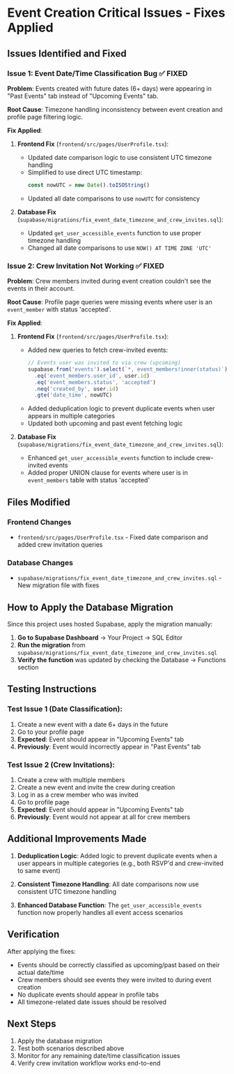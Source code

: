# Event Creation Critical Issues - Fixes Applied

## Issues Identified and Fixed

### Issue 1: Event Date/Time Classification Bug ✅ FIXED
**Problem**: Events created with future dates (6+ days) were appearing in "Past Events" tab instead of "Upcoming Events" tab.

**Root Cause**: Timezone handling inconsistency between event creation and profile page filtering logic.

**Fix Applied**:
1. **Frontend Fix** (`frontend/src/pages/UserProfile.tsx`):
   - Updated date comparison logic to use consistent UTC timezone handling
   - Simplified to use direct UTC timestamp:
     ```javascript
     const nowUTC = new Date().toISOString()
     ```
   - Updated all date comparisons to use `nowUTC` for consistency

2. **Database Fix** (`supabase/migrations/fix_event_date_timezone_and_crew_invites.sql`):
   - Updated `get_user_accessible_events` function to use proper timezone handling
   - Changed all date comparisons to use `NOW() AT TIME ZONE 'UTC'`

### Issue 2: Crew Invitation Not Working ✅ FIXED
**Problem**: Crew members invited during event creation couldn't see the events in their account.

**Root Cause**: Profile page queries were missing events where user is an `event_member` with status 'accepted'.

**Fix Applied**:
1. **Frontend Fix** (`frontend/src/pages/UserProfile.tsx`):
   - Added new queries to fetch crew-invited events:
     ```javascript
     // Events user was invited to via crew (upcoming)
     supabase.from('events').select(`*, event_members!inner(status)`)
       .eq('event_members.user_id', user.id)
       .eq('event_members.status', 'accepted')
       .neq('created_by', user.id)
       .gte('date_time', nowUTC)
     ```
   - Added deduplication logic to prevent duplicate events when user appears in multiple categories
   - Updated both upcoming and past event fetching logic

2. **Database Fix** (`supabase/migrations/fix_event_date_timezone_and_crew_invites.sql`):
   - Enhanced `get_user_accessible_events` function to include crew-invited events
   - Added proper UNION clause for events where user is in `event_members` table with status 'accepted'

## Files Modified

### Frontend Changes
- `frontend/src/pages/UserProfile.tsx` - Fixed date comparison and added crew invitation queries

### Database Changes
- `supabase/migrations/fix_event_date_timezone_and_crew_invites.sql` - New migration file with fixes

## How to Apply the Database Migration

Since this project uses hosted Supabase, apply the migration manually:

1. **Go to Supabase Dashboard** → Your Project → SQL Editor
2. **Run the migration** from `supabase/migrations/fix_event_date_timezone_and_crew_invites.sql`
3. **Verify the function** was updated by checking the Database → Functions section

## Testing Instructions

### Test Issue 1 (Date Classification):
1. Create a new event with a date 6+ days in the future
2. Go to your profile page
3. **Expected**: Event should appear in "Upcoming Events" tab
4. **Previously**: Event would incorrectly appear in "Past Events" tab

### Test Issue 2 (Crew Invitations):
1. Create a crew with multiple members
2. Create a new event and invite the crew during creation
3. Log in as a crew member who was invited
4. Go to profile page
5. **Expected**: Event should appear in "Upcoming Events" tab
6. **Previously**: Event would not appear at all for crew members

## Additional Improvements Made

1. **Deduplication Logic**: Added logic to prevent duplicate events when a user appears in multiple categories (e.g., both RSVP'd and crew-invited to same event)

2. **Consistent Timezone Handling**: All date comparisons now use consistent UTC timezone handling

3. **Enhanced Database Function**: The `get_user_accessible_events` function now properly handles all event access scenarios

## Verification

After applying the fixes:
- Events should be correctly classified as upcoming/past based on their actual date/time
- Crew members should see events they were invited to during event creation
- No duplicate events should appear in profile tabs
- All timezone-related date issues should be resolved

## Next Steps

1. Apply the database migration
2. Test both scenarios described above
3. Monitor for any remaining date/time classification issues
4. Verify crew invitation workflow works end-to-end
